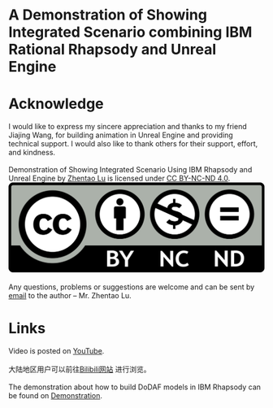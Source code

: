 # A Demonstration of Showing Integrated Scenario combining IBM Rational Rhapsody and Unreal Engine</br>
# Acknowledge</br>
I would like to express my sincere appreciation and thanks to my friend Jiajing Wang, for building animation in Unreal Engine and providing technical support. I would also like to thank others for their support, effort, and kindness.</br>
</br>
Demonstration of Showing Integrated Scenario Using IBM Rhapsody and Unreal Engine by [Zhentao Lu](https://github.com/lvzt) is licensed under [CC BY-NC-ND 4.0](http://creativecommons.org/licenses/by-nc-nd/4.0/?ref=chooser-v1).</br>
![](/image/CC_BY-NC-ND.png)</br>
</br>
Any questions, problems or suggestions are welcome and can be sent by [email](<lvzht@hotmail.com>) to the author – Mr. Zhentao Lu.</br>
# Links</br>
Video is posted on [YouTube](http://www.).</br>
</br>
大陆地区用户可以前往[Bilibili网站](http://www.) 进行浏览。</br>
</br>
The demonstration about how to build DoDAF models in IBM Rhapsody can be found on [Demonstration](http://www.).</br>
</br>
